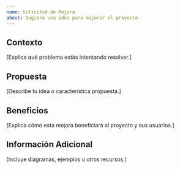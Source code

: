 ```yaml
---
name: Solicitud de Mejora
about: Sugiere una idea para mejorar el proyecto
---
```


## Contexto
[Explica qué problema estás intentando resolver.]

## Propuesta
[Describe tu idea o característica propuesta.]

## Beneficios
[Explica cómo esta mejora beneficiará al proyecto y sus usuarios.]

## Información Adicional
[Incluye diagramas, ejemplos u otros recursos.]

